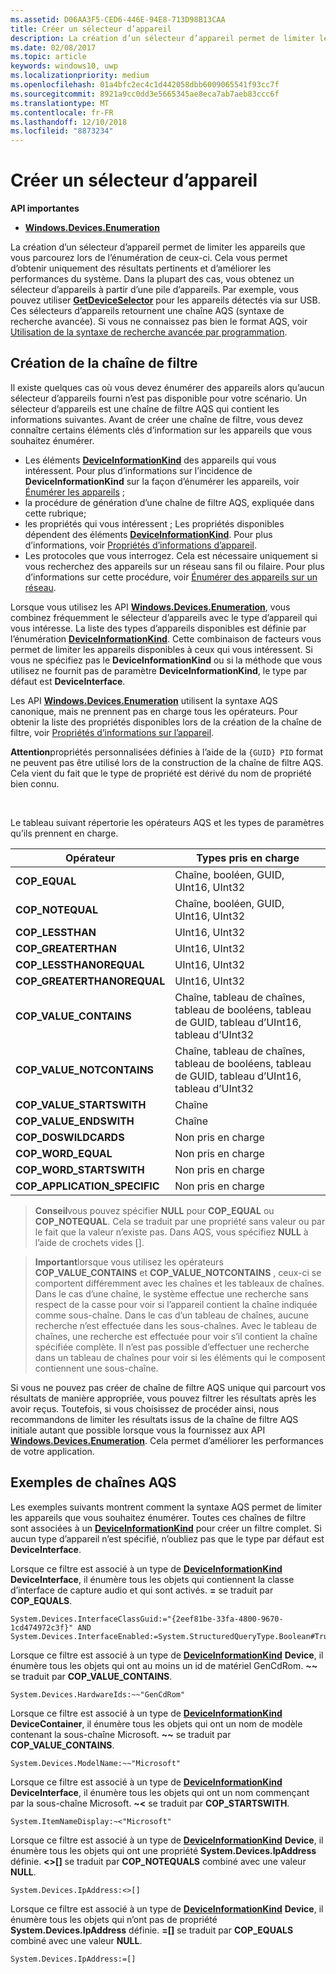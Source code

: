 ```yaml
---
ms.assetid: D06AA3F5-CED6-446E-94E8-713D98B13CAA
title: Créer un sélecteur d’appareil
description: La création d’un sélecteur d’appareil permet de limiter les appareils que vous parcourez lors de l’énumération de ceux-ci.
ms.date: 02/08/2017
ms.topic: article
keywords: windows10, uwp
ms.localizationpriority: medium
ms.openlocfilehash: 01a4bfc2ec4c1d442058dbb6009065541f93cc7f
ms.sourcegitcommit: 8921a9cc0dd3e5665345ae8eca7ab7aeb83ccc6f
ms.translationtype: MT
ms.contentlocale: fr-FR
ms.lasthandoff: 12/10/2018
ms.locfileid: "8873234"
---
```

# <a name="build-a-device-selector"></a>Créer un sélecteur d’appareil



**API importantes**

- [**Windows.Devices.Enumeration**](https://docs.microsoft.com/en-us/uwp/api/Windows.Devices.Enumeration)

La création d’un sélecteur d’appareil permet de limiter les appareils que vous parcourez lors de l’énumération de ceux-ci. Cela vous permet d’obtenir uniquement des résultats pertinents et d’améliorer les performances du système. Dans la plupart des cas, vous obtenez un sélecteur d’appareils à partir d’une pile d’appareils. Par exemple, vous pouvez utiliser [**GetDeviceSelector**](https://msdn.microsoft.com/library/windows/apps/Dn264015) pour les appareils détectés via sur USB. Ces sélecteurs d’appareils retournent une chaîne AQS (syntaxe de recherche avancée). Si vous ne connaissez pas bien le format AQS, voir [Utilisation de la syntaxe de recherche avancée par programmation](https://msdn.microsoft.com/library/windows/desktop/Bb266512).

## <a name="building-the-filter-string"></a>Création de la chaîne de filtre

Il existe quelques cas où vous devez énumérer des appareils alors qu’aucun sélecteur d’appareils fourni n’est pas disponible pour votre scénario. Un sélecteur d’appareils est une chaîne de filtre AQS qui contient les informations suivantes. Avant de créer une chaîne de filtre, vous devez connaître certains éléments clés d’information sur les appareils que vous souhaitez énumérer.

-   Les éléments [**DeviceInformationKind**](https://msdn.microsoft.com/library/windows/apps/Dn948991) des appareils qui vous intéressent. Pour plus d’informations sur l’incidence de **DeviceInformationKind** sur la façon d’énumérer les appareils, voir [Énumérer les appareils](enumerate-devices.md) ;
-   la procédure de génération d’une chaîne de filtre AQS, expliquée dans cette rubrique;
-   les propriétés qui vous intéressent ; Les propriétés disponibles dépendent des éléments [**DeviceInformationKind**](https://msdn.microsoft.com/library/windows/apps/Dn948991). Pour plus d’informations, voir [Propriétés d’informations d’appareil](device-information-properties.md).
-   Les protocoles que vous interrogez. Cela est nécessaire uniquement si vous recherchez des appareils sur un réseau sans fil ou filaire. Pour plus d’informations sur cette procédure, voir [Énumérer des appareils sur un réseau](enumerate-devices-over-a-network.md).

Lorsque vous utilisez les API [**Windows.Devices.Enumeration**](https://msdn.microsoft.com/library/windows/apps/BR225459), vous combinez fréquemment le sélecteur d’appareils avec le type d’appareil qui vous intéresse. La liste des types d’appareils disponibles est définie par l’énumération [**DeviceInformationKind**](https://msdn.microsoft.com/library/windows/apps/Dn948991). Cette combinaison de facteurs vous permet de limiter les appareils disponibles à ceux qui vous intéressent. Si vous ne spécifiez pas le **DeviceInformationKind** ou si la méthode que vous utilisez ne fournit pas de paramètre **DeviceInformationKind**, le type par défaut est **DeviceInterface**.

Les API [**Windows.Devices.Enumeration**](https://msdn.microsoft.com/library/windows/apps/BR225459) utilisent la syntaxe AQS canonique, mais ne prennent pas en charge tous les opérateurs. Pour obtenir la liste des propriétés disponibles lors de la création de la chaîne de filtre, voir [Propriétés d’informations sur l’appareil](device-information-properties.md).

**Attention**propriétés personnalisées définies à l’aide de la `{GUID} PID` format ne peuvent pas être utilisé lors de la construction de la chaîne de filtre AQS. Cela vient du fait que le type de propriété est dérivé du nom de propriété bien connu.

 

Le tableau suivant répertorie les opérateurs AQS et les types de paramètres qu’ils prennent en charge.

| Opérateur                       | Types pris en charge                                                             |
|--------------------------------|-----------------------------------------------------------------------------|
| **COP\_EQUAL**                 | Chaîne, booléen, GUID, UInt16, UInt32                                       |
| **COP\_NOTEQUAL**              | Chaîne, booléen, GUID, UInt16, UInt32                                       |
| **COP\_LESSTHAN**              | UInt16, UInt32                                                              |
| **COP\_GREATERTHAN**           | UInt16, UInt32                                                              |
| **COP\_LESSTHANOREQUAL**       | UInt16, UInt32                                                              |
| **COP\_GREATERTHANOREQUAL**    | UInt16, UInt32                                                              |
| **COP\_VALUE\_CONTAINS**       | Chaîne, tableau de chaînes, tableau de booléens, tableau de GUID, tableau d’UInt16, tableau d’UInt32 |
| **COP\_VALUE\_NOTCONTAINS**    | Chaîne, tableau de chaînes, tableau de booléens, tableau de GUID, tableau d’UInt16, tableau d’UInt32 |
| **COP\_VALUE\_STARTSWITH**     | Chaîne                                                                      |
| **COP\_VALUE\_ENDSWITH**       | Chaîne                                                                      |
| **COP\_DOSWILDCARDS**          | Non pris en charge                                                               |
| **COP\_WORD\_EQUAL**           | Non pris en charge                                                               |
| **COP\_WORD\_STARTSWITH**      | Non pris en charge                                                               |
| **COP\_APPLICATION\_SPECIFIC** | Non pris en charge                                                               |


> **Conseil**vous pouvez spécifier **NULL** pour **COP\_EQUAL** ou **COP\_NOTEQUAL**. Cela se traduit par une propriété sans valeur ou par le fait que la valeur n’existe pas. Dans AQS, vous spécifiez **NULL** à l’aide de crochets vides \[\].

> **Important**lorsque vous utilisez les opérateurs **COP\_VALUE\_CONTAINS** et **COP\_VALUE\_NOTCONTAINS** , ceux-ci se comportent différemment avec les chaînes et les tableaux de chaînes. Dans le cas d’une chaîne, le système effectue une recherche sans respect de la casse pour voir si l’appareil contient la chaîne indiquée comme sous-chaîne. Dans le cas d’un tableau de chaînes, aucune recherche n’est effectuée dans les sous-chaînes. Avec le tableau de chaînes, une recherche est effectuée pour voir s’il contient la chaîne spécifiée complète. Il n’est pas possible d’effectuer une recherche dans un tableau de chaînes pour voir si les éléments qui le composent contiennent une sous-chaîne.

Si vous ne pouvez pas créer de chaîne de filtre AQS unique qui parcourt vos résultats de manière appropriée, vous pouvez filtrer les résultats après les avoir reçus. Toutefois, si vous choisissez de procéder ainsi, nous recommandons de limiter les résultats issus de la chaîne de filtre AQS initiale autant que possible lorsque vous la fournissez aux API [**Windows.Devices.Enumeration**](https://msdn.microsoft.com/library/windows/apps/BR225459). Cela permet d’améliorer les performances de votre application.

## <a name="aqs-string-examples"></a>Exemples de chaînes AQS

Les exemples suivants montrent comment la syntaxe AQS permet de limiter les appareils que vous souhaitez énumérer. Toutes ces chaînes de filtre sont associées à un [**DeviceInformationKind**](https://msdn.microsoft.com/library/windows/apps/Dn948991) pour créer un filtre complet. Si aucun type d’appareil n’est spécifié, n’oubliez pas que le type par défaut est **DeviceInterface**.

Lorsque ce filtre est associé à un type de [**DeviceInformationKind**](https://msdn.microsoft.com/library/windows/apps/Dn948991) **DeviceInterface**, il énumère tous les objets qui contiennent la classe d’interface de capture audio et qui sont activés. **=** se traduit par **COP\_EQUALS**.

``` syntax
System.Devices.InterfaceClassGuid:="{2eef81be-33fa-4800-9670-1cd474972c3f}" AND
System.Devices.InterfaceEnabled:=System.StructuredQueryType.Boolean#True
```

Lorsque ce filtre est associé à un type de [**DeviceInformationKind**](https://msdn.microsoft.com/library/windows/apps/Dn948991) **Device**, il énumère tous les objets qui ont au moins un id de matériel GenCdRom. **~~** se traduit par **COP\_VALUE\_CONTAINS**.

``` syntax
System.Devices.HardwareIds:~~"GenCdRom"
```

Lorsque ce filtre est associé à un type de [**DeviceInformationKind**](https://msdn.microsoft.com/library/windows/apps/Dn948991) **DeviceContainer**, il énumère tous les objets qui ont un nom de modèle contenant la sous-chaîne Microsoft. **~~** se traduit par **COP\_VALUE\_CONTAINS**.

``` syntax
System.Devices.ModelName:~~"Microsoft"
```

Lorsque ce filtre est associé à un type de [**DeviceInformationKind**](https://msdn.microsoft.com/library/windows/apps/Dn948991) **DeviceInterface**, il énumère tous les objets qui ont un nom commençant par la sous-chaîne Microsoft. **~&lt;** se traduit par **COP\_STARTSWITH**.

``` syntax
System.ItemNameDisplay:~<"Microsoft"
```

Lorsque ce filtre est associé à un type de [**DeviceInformationKind**](https://msdn.microsoft.com/library/windows/apps/Dn948991) **Device**, il énumère tous les objets qui ont une propriété **System.Devices.IpAddress** définie. **&lt;&gt;\[\]** se traduit par **COP\_NOTEQUALS** combiné avec une valeur **NULL**.

``` syntax
System.Devices.IpAddress:<>[]
```

Lorsque ce filtre est associé à un type de [**DeviceInformationKind**](https://msdn.microsoft.com/library/windows/apps/Dn948991) **Device**, il énumère tous les objets qui n’ont pas de propriété **System.Devices.IpAddress** définie. **=\[\]** se traduit par **COP\_EQUALS** combiné avec une valeur **NULL**.

``` syntax
System.Devices.IpAddress:=[]
```

 

 
